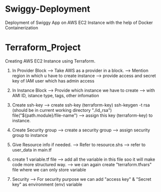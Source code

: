 # Swiggy-Deployment
Deployment of Swiggy App on AWS EC2 Instance with the help of Docker Containerization 

# Terraform_Project
Creating AWS EC2 Instance using Terraform.

1. In Provider Block
--> Take AWS as a provider in a block.
--> Mention region in which u have to create instance
--> provide access and secret key of IAM user which has admin access

2. In Instance Block
--> Provide which instance we have to create
--> with AMI ID, istance type, tags, other infomation

3. Create ssh-key 
--> create ssh-key (terraform-key)
    ssh-keygen -t rsa (should be in current working directory "./id_rsa")
    file("${path.module}/file-name")
--> assign this key (terraform-key) to instance.

4. Create Security group
--> create a security group
--> assign security group to instance

5. Give Resource info if needed.
--> Refer to resource.shs
--> refer to user_data in main.tf

6. create 1 variable.tf file 
--> add all the variable in this file soo it will make code more structured way.
--> we can again create "terraform.tfvars" file where we can only store variable 

7. Security
--> For security purpose we can add "access key" & "Secret key" as environment (env) variable 
